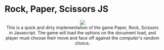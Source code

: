 # Rock, Paper, Scissors JS
<p align="center">
<img src="psr-icon.png" /><br>
This is a quick and dirty implementation of the game Paper, Rock, Scissors in Javascript. The game will load the options on the document load, and player must choose their move and face off against the computer's random choice.
</p>
